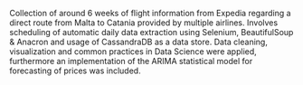 Collection of around 6 weeks of flight information from Expedia regarding a direct route from Malta to Catania provided by multiple airlines. Involves scheduling of automatic daily data extraction using Selenium, BeautifulSoup & Anacron and usage of CassandraDB as a data store. Data cleaning, visualization and common practices in Data Science were applied, furthermore an implementation of the ARIMA statistical model for forecasting of prices was included.
